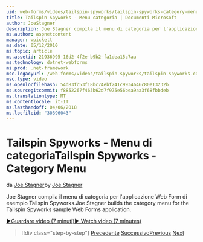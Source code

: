 ```yaml
---
uid: web-forms/videos/tailspin-spyworks/tailspin-spyworks-category-menu
title: Tailspin Spyworks - Menu categoria | Documenti Microsoft
author: JoeStagner
description: Joe Stagner compila il menu di categoria per l'applicazione Web Form di esempio Tailspin Spyworks.
ms.author: aspnetcontent
manager: wpickett
ms.date: 05/12/2010
ms.topic: article
ms.assetid: 21936995-16d2-4f2e-b9b2-fa1dea15c7aa
ms.technology: dotnet-webforms
ms.prod: .net-framework
msc.legacyurl: /web-forms/videos/tailspin-spyworks/tailspin-spyworks-category-menu
msc.type: video
ms.openlocfilehash: 54d83fc53f18bc74ebf241c9934646c80e13232b
ms.sourcegitcommit: f8852267f463b62d7f975e56bea9aa3f68fbbdeb
ms.translationtype: MT
ms.contentlocale: it-IT
ms.lasthandoff: 04/06/2018
ms.locfileid: "30896043"
---
```

<a name="tailspin-spyworks---category-menu"></a><span data-ttu-id="6a1f7-103">Tailspin Spyworks - Menu di categoria</span><span class="sxs-lookup"><span data-stu-id="6a1f7-103">Tailspin Spyworks - Category Menu</span></span>
====================
<span data-ttu-id="6a1f7-104">da [Joe Stagner](https://github.com/JoeStagner)</span><span class="sxs-lookup"><span data-stu-id="6a1f7-104">by [Joe Stagner](https://github.com/JoeStagner)</span></span>

<span data-ttu-id="6a1f7-105">Joe Stagner compila il menu di categoria per l'applicazione Web Form di esempio Tailspin Spyworks.</span><span class="sxs-lookup"><span data-stu-id="6a1f7-105">Joe Stagner builds the category menu for the Tailspin Spyworks sample Web Forms application.</span></span>

[<span data-ttu-id="6a1f7-106">&#9654;Guardare video (7 minuti)</span><span class="sxs-lookup"><span data-stu-id="6a1f7-106">&#9654; Watch video (7 minutes)</span></span>](https://channel9.msdn.com/Blogs/ASP-NET-Site-Videos/tailspin-spyworks-category-menu)

> [!div class="step-by-step"]
> <span data-ttu-id="6a1f7-107">[Precedente](tailspin-spyworks-directory-organization.md)
> [Successivo](tailspin-spyworks-display-the-product-list.md)</span><span class="sxs-lookup"><span data-stu-id="6a1f7-107">[Previous](tailspin-spyworks-directory-organization.md)
[Next](tailspin-spyworks-display-the-product-list.md)</span></span>
